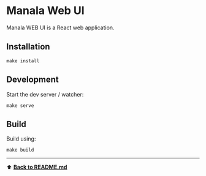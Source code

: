 Manala Web UI
=============

Manala WEB UI is a React web application.

## Installation

```shell
make install
```

## Development

Start the dev server / watcher:

```shell
make serve
````

## Build

Build using:

```shell
make build
```

---
⬆︎ [**Back to README.md**](../../README.md)
